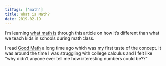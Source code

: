 ```yaml
---
tilTags: ['math']
title: What is Math?
date: 2019-02-19
---
```


I’m learning [what math is](https://www.maa.org/external_archive/devlin/LockhartsLament.pdf) through this article on how it’s different than what we teach kids in schools during math class.

I read [Good Math](https://pragprog.com/book/mcmath/good-math) a long time ago which was my first taste of the concept. It was around the time I was struggling with college calculus and I felt like "why didn't anyone ever tell me how interesting numbers could be??"